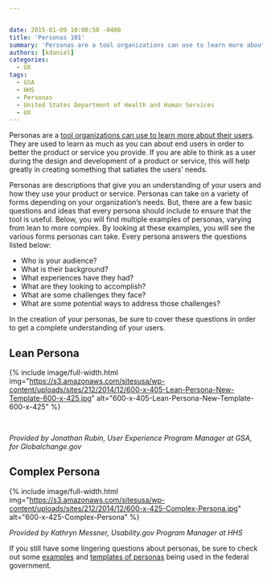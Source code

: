 ```yaml
---


date: 2015-01-09 10:00:50 -0400
title: 'Personas 101'
summary: 'Personas are a tool organizations can use to learn more about their users. They are used to learn as much as you can about end users in order to better the product or service you provide. If you are able to think as a user during the design and development of a product or service,'
authors: [kdaniel]
categories:
  - UX
tags:
  - GSA
  - HHS
  - Personas
  - United States Department of Health and Human Services
  - UX
---
```


Personas are a [tool organizations can use to learn more about their users](https://www.WHATEVER/2014/08/18/how-to-choose-a-user-experience-technique/). They are used to learn as much as you can about end users in order to better the product or service you provide. If you are able to think as a user during the design and development of a product or service, this will help greatly in creating something that satiates the users’ needs.

Personas are descriptions that give you an understanding of your users and how they use your product or service. Personas can take on a variety of forms depending on your organization’s needs. But, there are a few basic questions and ideas that every persona should include to ensure that the tool is useful. Below, you will find multiple examples of personas, varying from lean to more complex. By looking at these examples, you will see the various forms personas can take. Every persona answers the questions listed below:

  * Who is your audience?
  * What is their background?
  * What experiences have they had?
  * What are they looking to accomplish?
  * What are some challenges they face?
  * What are some potential ways to address those challenges?

In the creation of your personas, be sure to cover these questions in order to get a complete understanding of your users.

## Lean Persona

{% include image/full-width.html img="https://s3.amazonaws.com/sitesusa/wp-content/uploads/sites/212/2014/12/600-x-405-Lean-Persona-New-Template-600-x-425.jpg" alt="600-x-405-Lean-Persona-New-Template-600-x-425" %}


&nbsp;

_Provided by Jonathan Rubin, User Experience Program Manager at GSA, for Globalchange.gov_

## Complex Persona

{% include image/full-width.html img="https://s3.amazonaws.com/sitesusa/wp-content/uploads/sites/212/2014/12/600-x-425-Complex-Persona.jpg" alt="600-x-425-Complex-Persona" %}


_Provided by Kathryn Messner, Usability.gov Program Manager at HHS_

If you still have some lingering questions about personas, be sure to check out some [examples](https://www.WHATEVER/2014/12/08/from-taste-testers-to-explorers-developing-personas-for-open-opportunities/) and [templates of personas](https://www.WHATEVER/resources/digitalgov-user-experience-program/digitalgov-user-experience-program-usability-starter-kit/) being used in the federal government.